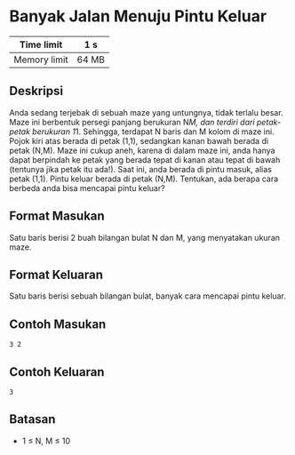 # Banyak Jalan Menuju Pintu Keluar

| Time limit | 1 s |
| --- | --- |
| Memory limit | 64 MB |

## Deskripsi

Anda sedang terjebak di sebuah maze yang untungnya, tidak terlalu besar. Maze ini berbentuk persegi panjang berukuran N*M, dan terdiri dari petak-petak berukuran 1*1. Sehingga, terdapat N baris dan M kolom di maze ini. Pojok kiri atas berada di petak (1,1), sedangkan kanan bawah berada di petak (N,M). Maze ini cukup aneh, karena di dalam maze ini, anda hanya dapat berpindah ke petak yang berada tepat di kanan atau tepat di bawah (tentunya jika petak itu ada!). Saat ini, anda berada di pintu masuk, alias petak (1,1). Pintu keluar berada di petak (N,M). Tentukan, ada berapa cara berbeda anda bisa mencapai pintu keluar?

## Format Masukan

Satu baris berisi 2 buah bilangan bulat N dan M, yang menyatakan ukuran maze.

## Format Keluaran

Satu baris berisi sebuah bilangan bulat, banyak cara mencapai pintu keluar.

## Contoh Masukan

    3 2

## Contoh Keluaran

    3

## Batasan

- 1 ≤ N, M ≤ 10
